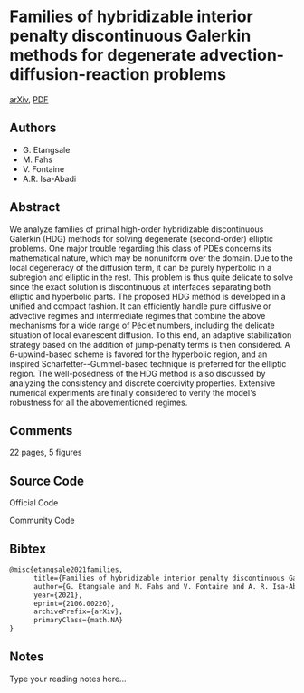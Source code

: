 
# Families of hybridizable interior penalty discontinuous Galerkin methods for degenerate advection-diffusion-reaction problems

[arXiv](https://arxiv.org/abs/2106.0226), [PDF](https://arxiv.org/pdf/2106.0226.pdf)

## Authors

- G. Etangsale
- M. Fahs
- V. Fontaine
- A.R. Isa-Abadi

## Abstract

We analyze families of primal high-order hybridizable discontinuous Galerkin (HDG) methods for solving degenerate (second-order) elliptic problems. One major trouble regarding this class of PDEs concerns its mathematical nature, which may be nonuniform over the domain. Due to the local degeneracy of the diffusion term, it can be purely hyperbolic in a subregion and elliptic in the rest. This problem is thus quite delicate to solve since the exact solution is discontinuous at interfaces separating both elliptic and hyperbolic parts. The proposed HDG method is developed in a unified and compact fashion. It can efficiently handle pure diffusive or advective regimes and intermediate regimes that combine the above mechanisms for a wide range of Péclet numbers, including the delicate situation of local evanescent diffusion. To this end, an adaptive stabilization strategy based on the addition of jump-penalty terms is then considered. A $\theta$-upwind-based scheme is favored for the hyperbolic region, and an inspired Scharfetter--Gummel-based technique is preferred for the elliptic region. The well-posedness of the HDG method is also discussed by analyzing the consistency and discrete coercivity properties. Extensive numerical experiments are finally considered to verify the model's robustness for all the abovementioned regimes.

## Comments

22 pages, 5 figures

## Source Code

Official Code



Community Code



## Bibtex

```tex
@misc{etangsale2021families,
      title={Families of hybridizable interior penalty discontinuous Galerkin methods for degenerate advection-diffusion-reaction problems}, 
      author={G. Etangsale and M. Fahs and V. Fontaine and A. R. Isa-Abadi},
      year={2021},
      eprint={2106.00226},
      archivePrefix={arXiv},
      primaryClass={math.NA}
}
```

## Notes

Type your reading notes here...


